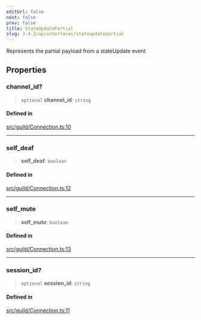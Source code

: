 ```yaml
---
editUrl: false
next: false
prev: false
title: StateUpdatePartial
slug: 3.4.2/apiinterfaces/stateupdatepartial
---
```


Represents the partial payload from a stateUpdate event

## Properties

### channel\_id?

> `optional` **channel\_id**: `string`

#### Defined in

[src/guild/Connection.ts:10](https://github.com/shipgirlproject/shoukaku/blob/e7d94081cabbda7327dc04e467a45fcda49c24f2/src/guild/Connection.ts#L10)

***

### self\_deaf

> **self\_deaf**: `boolean`

#### Defined in

[src/guild/Connection.ts:12](https://github.com/shipgirlproject/shoukaku/blob/e7d94081cabbda7327dc04e467a45fcda49c24f2/src/guild/Connection.ts#L12)

***

### self\_mute

> **self\_mute**: `boolean`

#### Defined in

[src/guild/Connection.ts:13](https://github.com/shipgirlproject/shoukaku/blob/e7d94081cabbda7327dc04e467a45fcda49c24f2/src/guild/Connection.ts#L13)

***

### session\_id?

> `optional` **session\_id**: `string`

#### Defined in

[src/guild/Connection.ts:11](https://github.com/shipgirlproject/shoukaku/blob/e7d94081cabbda7327dc04e467a45fcda49c24f2/src/guild/Connection.ts#L11)
